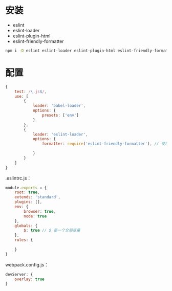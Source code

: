 # 安装

* eslint
* eslint-loader
* eslint-plugin-html
* eslint-friendly-formatter

```sh
npm i -D eslint eslint-loader eslint-plugin-html eslint-friendly-formatter
```

# 配置

```js
{
    test: /\.js$/,
    use: [
        {
            loader: 'babel-loader',
            options: {
                presets: ['env']
            }
        },
        {
            loader: 'eslint-loader',
            options: {
                formatter: require('eslint-friendly-formatter'), // 使用第三方插件显示提示信息
                
            }
        }
    ]
}
```

.eslintrc.js：

```js
module.exports = {
    root: true,
    extends: 'standard',
    plugins: [],
    env: {
        browser: true,
        node: true
    },
    globals: {
        $: true // $ 是一个全局变量
    },
    rules: {
        
    }
}
```

webpack.config.js：

```js
devServer: {
    overlay: true
}
```

